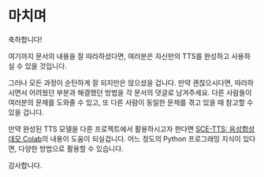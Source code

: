 # 마치며

축하합니다!

여기까지 문서의 내용을 잘 따라하셨다면, 여러분은 자신만의 TTS를 완성하고
사용하실 수 있을 것입니다.

그러나 모든 과정이 순탄하게 잘 되지만은 않으셨을 겁니다. 만약 괜찮으시다면,
따라하시면서 어려웠던 부분과 해결했던 방법을 각 문서의 댓글로 남겨주세요.
다른 사람들이 여러분의 문제를 도와줄 수 있고, 또 다른 사람이 동일한 문제를
겪고 있을 때 참고할 수 있을 겁니다.

만약 완성된 TTS 모델을 다른 프로젝트에서 활용하시고자 한다면
[SCE-TTS: 음성합성 데모 Colab](https://colab.research.google.com/drive/1YkxjzBz3V4eXoAaEgcFNEUg8ZyWV40x9)의
내용이 도움이 되실겁니다. 어느 정도의 Python 프로그래밍 지식이 있다면, 다양한
방법으로 활용할 수 있습니다.

감사합니다.